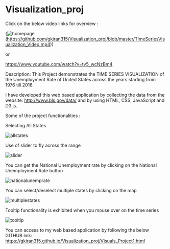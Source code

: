 # Visualization_proj

Click on the below video links for overview :

(![homepage](https://cloud.githubusercontent.com/assets/21704087/19462170/4f70ac0c-94b0-11e6-8ca6-c49b8bed22ec.JPG)(https://github.com/gkiran315/Visualization_proj/blob/master/TimeSeriesVisualization_Video.mp4))

or

https://www.youtube.com/watch?v=tv5_wcNzBm4

Description:
    This Project demonstrates the TIME SERIES VISUALIZATION of the Unemployment Rate of United States across the years starting from 1976 till 2016.
    
I have developed this web based application by collecting the data from the website: http://www.bls.gov/data/ and by using HTML, CSS, JavaScript and D3.js.

Some of the project functionalities :

Selecting All States

![allstates](https://cloud.githubusercontent.com/assets/21704087/19462038/58f3fffa-94af-11e6-810f-ad926eb9fc22.JPG)


Use of slider to fly across the range

![slider](https://cloud.githubusercontent.com/assets/21704087/19462049/731302b4-94af-11e6-852b-71a33a09d045.JPG)


You can get the National Unemployment rate by clicking on the National Unemployment Rate button

![nationalunemprate](https://cloud.githubusercontent.com/assets/21704087/19462069/8dc90b76-94af-11e6-80b7-1fcbaa7781b5.JPG)


You can select/deselect multiple states by clicking on the map

![multiplestates](https://cloud.githubusercontent.com/assets/21704087/19462091/b1be4c08-94af-11e6-9786-318f3ceab029.JPG)


Tooltip functionality is exhibited when you mouse over on the time series

![tooltip](https://cloud.githubusercontent.com/assets/21704087/19462103/cd536dd6-94af-11e6-91a1-57a6d7a4c21e.JPG)


You can access to my web based application by following the below GITHUB link:
https://gkiran315.github.io/Visualization_proj/Visuals_Project1.html
